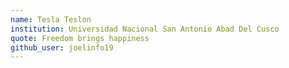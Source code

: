 ```yaml
---
name: Tesla Teslon
institution: Universidad Nacional San Antonio Abad Del Cusco
quote: Freedom brings happiness
github_user: joelinfo19
---
```

